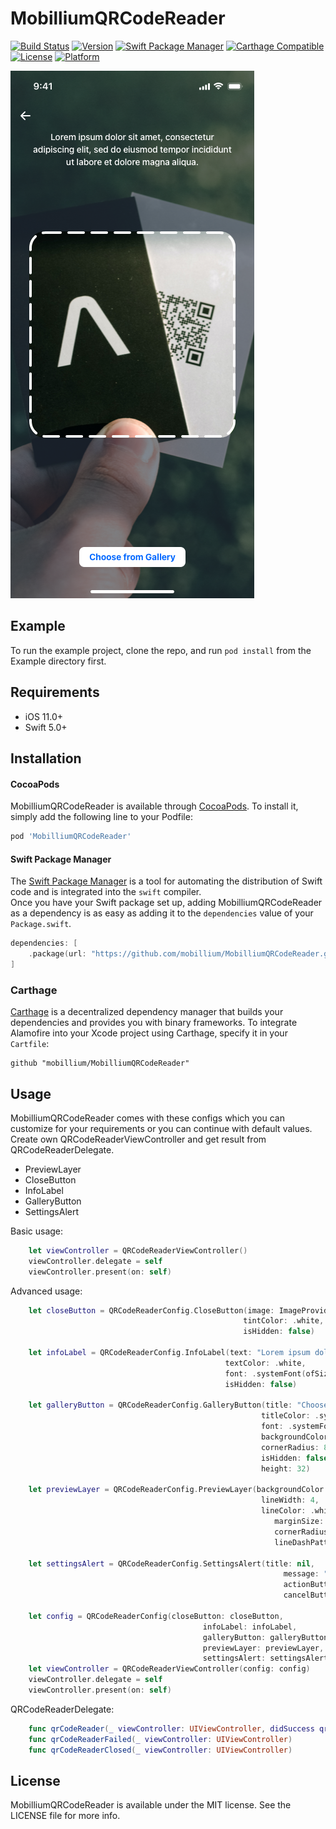 # MobilliumQRCodeReader

[![Build Status](https://github.com/mobillium/MobilliumQRCodeReader/actions/workflows/ci.yml/badge.svg)](https://github.com/mobillium/MobilliumQRCodeReader/actions/workflows/ci.yml)
[![Version](https://img.shields.io/cocoapods/v/MobilliumQRCodeReader.svg?style=flat)](https://cocoapods.org/pods/MobilliumQRCodeReader)
[![Swift Package Manager](https://img.shields.io/badge/Swift_Package_Manager-compatible-orange?style=flat-square)](https://img.shields.io/badge/Swift_Package_Manager-compatible-orange?style=flat-square)
[![Carthage Compatible](https://img.shields.io/badge/Carthage-compatible-4BC51D.svg?style=flat-square)](https://github.com/Carthage/Carthage)
[![License](https://img.shields.io/cocoapods/l/MobilliumQRCodeReader.svg?style=flat)](https://cocoapods.org/pods/MobilliumQRCodeReader)
[![Platform](https://img.shields.io/cocoapods/p/MobilliumQRCodeReader.svg?style=flat)](https://cocoapods.org/pods/MobilliumQRCodeReader)

![Preview](Resources/preview.png)

## Example

To run the example project, clone the repo, and run `pod install` from the Example directory first.

## Requirements
- iOS 11.0+
- Swift 5.0+

## Installation

#### CocoaPods

MobilliumQRCodeReader is available through [CocoaPods](https://cocoapods.org). To install
it, simply add the following line to your Podfile:

```ruby
pod 'MobilliumQRCodeReader'
```

#### Swift Package Manager

The [Swift Package Manager](https://swift.org/package-manager/) is a tool for automating the distribution of Swift code and is integrated into the `swift` compiler.    
Once you have your Swift package set up, adding MobilliumQRCodeReader as a dependency is as easy as adding it to the `dependencies` value of your `Package.swift`.

```swift
dependencies: [
    .package(url: "https://github.com/mobillium/MobilliumQRCodeReader.git", .upToNextMajor(from: "1.1.0"))
]
```

### Carthage

[Carthage](https://github.com/Carthage/Carthage) is a decentralized dependency manager that builds your dependencies and provides you with binary frameworks. To integrate Alamofire into your Xcode project using Carthage, specify it in your `Cartfile`:

```ogdl
github "mobillium/MobilliumQRCodeReader"
```

## Usage
MobilliumQRCodeReader comes with these configs which you can customize for your requirements or you can continue with default values.     
Create own QRCodeReaderViewController and get result from QRCodeReaderDelegate.
- PreviewLayer
- CloseButton
- InfoLabel
- GalleryButton
- SettingsAlert

Basic usage:
```swift
    let viewController = QRCodeReaderViewController()
    viewController.delegate = self
    viewController.present(on: self)
```

Advanced usage:
```swift
    let closeButton = QRCodeReaderConfig.CloseButton(image: ImageProvider.getCloseImage(),
                                                    tintColor: .white,
                                                    isHidden: false)
        
    let infoLabel = QRCodeReaderConfig.InfoLabel(text: "Lorem ipsum dolor sit amet, consectetur adipiscing elit",
                                                textColor: .white,
                                                font: .systemFont(ofSize: 14),
                                                isHidden: false)
        
    let galleryButton = QRCodeReaderConfig.GalleryButton(title: "Choose from Gallery",
                                                        titleColor: .systemBlue,
                                                        font: .systemFont(ofSize: 14, weight: .semibold),
                                                        backgroundColor: .white,
                                                        cornerRadius: 8,
                                                        isHidden: false,
                                                        height: 32)
        
    let previewLayer = QRCodeReaderConfig.PreviewLayer(backgroundColor: UIColor.gray.withAlphaComponent(0.3).cgColor,
                                                        lineWidth: 4,
                                                        lineColor: .white,
                                                           marginSize: 32,
                                                           cornerRadius: 24,
                                                           lineDashPattern: [25, 10])
        
    let settingsAlert = QRCodeReaderConfig.SettingsAlert(title: nil,
                                                             message: "Go to Settings?",
                                                             actionButtonTitle: "Settings",
                                                             cancelButtonTitle: "Cancel")
        
    let config = QRCodeReaderConfig(closeButton: closeButton,
                                           infoLabel: infoLabel,
                                           galleryButton: galleryButton,
                                           previewLayer: previewLayer,
                                           settingsAlert: settingsAlert)
    let viewController = QRCodeReaderViewController(config: config)
    viewController.delegate = self
    viewController.present(on: self)
```


QRCodeReaderDelegate:
```swift
    func qrCodeReader(_ viewController: UIViewController, didSuccess qrCode: String)
    func qrCodeReaderFailed(_ viewController: UIViewController)
    func qrCodeReaderClosed(_ viewController: UIViewController)
```

## License

MobilliumQRCodeReader is available under the MIT license. See the LICENSE file for more info.
